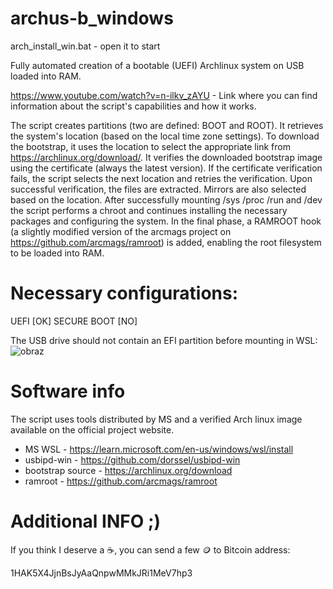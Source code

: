 # archus-b_windows

arch_install_win.bat - open it to start

Fully automated creation of a bootable (UEFI) Archlinux system on USB loaded into RAM.

https://www.youtube.com/watch?v=n-ilkv_zAYU - Link where you can find information about the script's capabilities and how it works.

The script creates partitions (two are defined: BOOT and ROOT). It retrieves the system's location (based on the local time zone settings). To download the bootstrap, it uses the location to select the appropriate link from https://archlinux.org/download/. It verifies the downloaded bootstrap image using the certificate (always the latest version). If the certificate verification fails, the script selects the next location and retries the verification. Upon successful verification, the files are extracted. Mirrors are also selected based on the location. After successfully mounting /sys /proc /run and /dev the script performs a chroot and continues installing the necessary packages and configuring the system. In the final phase, a RAMROOT hook (a slightly modified version of the arcmags project on https://github.com/arcmags/ramroot) is added, enabling the root filesystem to be loaded into RAM.

# Necessary configurations:
UEFI  [OK]
SECURE BOOT  [NO]

The USB drive should not contain an EFI partition before mounting in WSL: 
![obraz](https://github.com/user-attachments/assets/4ede94f0-28da-42ce-9c68-6e8ba58d172e)

# Software info
The script uses tools distributed by MS and a verified Arch linux image available on the official project website.
- MS WSL - https://learn.microsoft.com/en-us/windows/wsl/install
- usbipd-win - https://github.com/dorssel/usbipd-win
- bootstrap source - https://archlinux.org/download
- ramroot - https://github.com/arcmags/ramroot

# Additional INFO ;)
If you think I deserve a ☕️, you can send a few 🪙 to Bitcoin address:

1HAK5X4JjnBsJyAaQnpwMMkJRi1MeV7hp3

